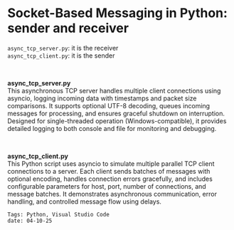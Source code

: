 <properties
pageTitle= 'Socket-Based Messaging in Python: sender and receiver'
description= "Socket-Based Messaging in Python: sender and receiver"
services="Python"
documentationCenter="https://github.com/fabferri/"
authors="fabferri"
editor=""/>

<tags
   ms.service="configuration-Example-Python"
   ms.devlang="Python"
   ms.topic="article"
   ms.tgt_pltfrm="python"
   ms.workload="socket"
   ms.date="04/10/2025"
   ms.author="fabferri" />

# Socket-Based Messaging in Python: sender and receiver

`async_tcp_server.py`: it is the receiver <br>
`async_tcp_client.py`: it is the sender <br>

<br>

**async_tcp_server.py** <br>
This asynchronous TCP server handles multiple client connections using asyncio, logging incoming data with timestamps and packet size comparisons. It supports optional UTF-8 decoding, queues incoming messages for processing, and ensures graceful shutdown on interruption. Designed for single-threaded operation (Windows-compatible), it provides detailed logging to both console and file for monitoring and debugging.

<br>

**async_tcp_client.py** <br>
This Python script uses asyncio to simulate multiple parallel TCP client connections to a server. Each client sends batches of messages with optional encoding, handles connection errors gracefully, and includes configurable parameters for host, port, number of connections, and message batches. It demonstrates asynchronous communication, error handling, and controlled message flow using delays.


`Tags: Python, Visual Studio Code` <br>
`date: 04-10-25` <br>

<!--Image References-->

<!--Link References-->
